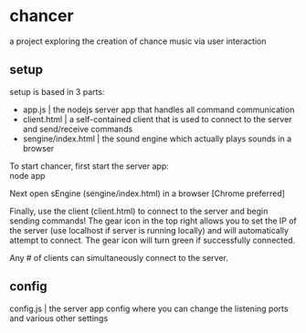 # chancer
a project exploring the creation of chance music via user interaction

## setup
setup is based in 3 parts:<br>
+ app.js | the nodejs server app that handles all command communication<br>
+ client.html | a self-contained client that is used to connect to the server and send/receive commands<br>
+ sengine/index.html | the sound engine which actually plays sounds in a browser

To start chancer, first start the server app:<br>
node app

Next open sEngine (sengine/index.html) in a browser [Chrome preferred]

Finally, use the client (client.html) to connect to the server and begin sending commands! The gear icon in the top right allows you to set the IP of the server (use localhost if server is running locally) and will automatically attempt to connect.  The gear icon will turn green if successfully connected.  

Any # of clients can simultaneously connect to the server.

## config
config.js | the server app config where you can change the listening ports and various other settings
